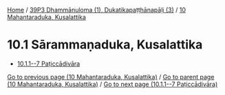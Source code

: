 
[Home](/) / [39P3 Dhammānuloma (1), Dukatikapaṭṭhānapāḷi (3)](../../39P3.md) / [10 Mahantaraduka, Kusalattika](../10.md)

# 10.1 Sārammaṇaduka, Kusalattika

* [10.1.1--7 Paṭiccādivāra](10.1/10.1.1--7.md)

[Go to previous page (10 Mahantaraduka, Kusalattika)](../10.md) / [Go to parent page (10 Mahantaraduka, Kusalattika)](../10.md) / [Go to next page (10.1.1--7 Paṭiccādivāra)](10.1/10.1.1--7.md)



